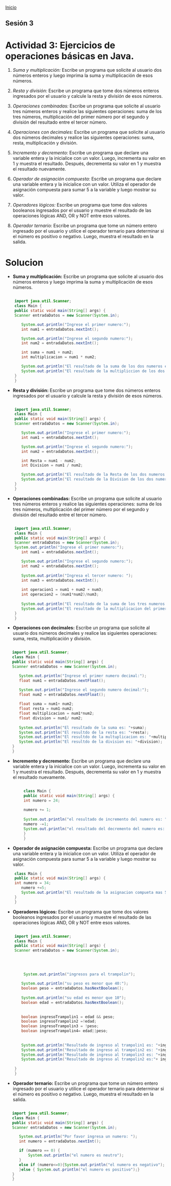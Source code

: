 <!-- No borrar o modificar -->
[Inicio](./index.md)

## Sesión 3 


<!-- Su documentación aquí -->
# **Actividad 3: Ejercicios de operaciones básicas en Java.**

1. *Suma y multiplicación:* Escribe un programa que solicite al usuario dos números enteros y luego imprima la suma y multiplicación de esos números.

2. *Resta y división:* Escribe un programa que tome dos números enteros ingresados por el usuario y calcule la resta y división de esos números.

3. *Operaciones combinadas:* Escribe un programa que solicite al usuario tres números enteros y realice las siguientes operaciones: suma de los tres números, multiplicación del primer número por el segundo y división del resultado entre el tercer número.

4. *Operaciones con decimales:* Escribe un programa que solicite al usuario dos números decimales y realice las siguientes operaciones: suma, resta, multiplicación y división.

5. *Incremento y decremento:* Escribe un programa que declare una variable entera y la inicialice con un valor. Luego, incrementa su valor en 1 y muestra el resultado. Después, decrementa su valor en 1 y muestra el resultado nuevamente.

6. *Operador de asignación compuesta:* Escribe un programa que declare una variable entera y la inicialice con un valor. Utiliza el operador de asignación compuesta para sumar 5 a la variable y luego mostrar su valor.

7. *Operadores lógicos:* Escribe un programa que tome dos valores booleanos ingresados por el usuario y muestre el resultado de las operaciones lógicas AND, OR y NOT entre esos valores.

8. *Operador ternario:* Escribe un programa que tome un número entero ingresado por el usuario y utilice el operador ternario para determinar si el número es positivo o negativo. Luego, muestra el resultado en la salida.

# Solucion

 - **Suma y multiplicación:**
  Escribe un programa que solicite al usuario dos números enteros y luego imprima la suma y multiplicación de esos números.

 ```java

     import java.util.Scanner;
     class Main {
     public static void main(String[] args) {
     Scanner entradaDatos = new Scanner(System.in);

        System.out.println("Ingrese el primer numero:");
        int num1 = entradaDatos.nextInt();

        System.out.println("Ingrese el segundo numero:");
        int num2 = entradaDatos.nextInt();

        int suma = num1 + num2;
        int multiplicacion = num1 * num2;

        System.out.println("El resultado de la suma de los dos numeros es: " + suma);
        System.out.println("El resultado de la multipliccion de los dos numeros es: " + multiplicacion);
     }
     }
 ```
 - **Resta y división:**
  Escribe un programa que tome dos números enteros ingresados por el usuario y calcule la resta y división de esos números.

 ```java

     import java.util.Scanner;
     class Main {
     public static void main(String[] args) {
     Scanner entradaDatos = new Scanner(System.in);

        System.out.println("Ingrese el primer numero:");
        int num1 = entradaDatos.nextInt();

        System.out.println("Ingrese el segundo numero:");
        int num2 = entradaDatos.nextInt();

        int Resta = num1 - num2;
        int Division = num1 / num2;

        System.out.println("El resultado de la Resta de los dos numeros es: " + Resta);
        System.out.println("El resultado de la Division de los dos numeros es: " + Division);
     }
     }
 ```
- **Operaciones combinadas:**
 Escribe un programa que solicite al usuario tres números enteros y realice las siguientes operaciones: suma de los tres números, multiplicación del primer número por el segundo y división del resultado entre el tercer número.

 ``` java

     import java.util.Scanner;
     class Main {
     public static void main(String[] args) {
     Scanner entradaDatos = new Scanner(System.in);
     System.out.println("Ingrese el primer numero:");
        int num1 = entradaDatos.nextInt();

        System.out.println("Ingrese el segundo numero:");
        int num2 = entradaDatos.nextInt();
        
        System.out.println("Ingresa el tercer numero: ");
        int num3 = entradaDatos.nextInt();
        
        int operacion1 = num1 + num2 + num3;
        int operacion2 = (num1*num2)/num3;
        
        System.out.println("El resultado de la suma de los tres numeros es : " +operacion1);
        System.out.println("El resultado de la multiplicacion del primer numero por el segundo y division por el tercer numero es: "+operacion2);
     }
     }
 ```

 - **Operaciones con decimales:**
  Escribe un programa que solicite al usuario dos números decimales y realice las siguientes operaciones: suma, resta, multiplicación y división.

  ```java

     import java.util.Scanner;
     class Main {
     public static void main(String[] args) {
     Scanner entradaDatos = new Scanner(System.in);

        System.out.println("Ingrese el primer numero decimal:");
        float num1 = entradaDatos.nextFloat();

        System.out.println("Ingrese el segundo numero decimal:");
        float num2 = entradaDatos.nextFloat();
        
        float suma = num1+ num2;
        float resta = num1-num2;
        float multiplicacion = num1*num2;
        float division = num1/ num2;
        
        System.out.println("El resultado de la suma es: "+suma);
        System.out.println("El resultdo de la resta es: "+resta);
        System.out.println("El resultdo de la multuplicacion es: "+multiplicacion);
        System.out.println("El resultdo de la division es: "+division);
     }
     }
 ```
 - **Incremento y decremento:**
 Escribe un programa que declare una variable entera y la inicialice con un valor. Luego, incrementa su valor en 1 y muestra el resultado. Después, decrementa su valor en 1 y muestra el resultado nuevamente.

 ```java

         class Main {
         public static void main(String[] args) {
         int numero = 24;
        
         numero += 1;
        
         System.out.println("el resultado de incremento del numero es: "+numero);
         numero -=1;
         System.out.println("el resultado del decremento del numero es: "+numero);
         }
         }
 ```

 - **Operador de asignación compuesta:**
 Escribe un programa que declare una variable entera y la inicialice con un valor. Utiliza el operador de asignación compuesta para sumar 5 a la variable y luego mostrar su valor.

 ```java
     class Main {
     public static void main(String[] args) {
     int numero = 34;
        numero +=5;
        System.out.println("El resultado de la asignacion compueta mas 5 es:"+numero);
     }
     }
 ```

- **Operadores lógicos:**
 Escribe un programa que tome dos valores booleanos ingresados por el usuario y muestre el resultado de las operaciones lógicas AND, OR y NOT entre esos valores.

 ```java

     import java.util.Scanner;
     class Main {
     public static void main(String[] args) {
     Scanner entradaDatos = new Scanner(System.in);
         
         
         
         
         System.out.println("ingresos para el trampolin");
         
        System.out.println("su peso es menor que 40:");
        boolean peso = entradaDatos.hasNextBoolean();
        
        System.out.println("su edad es menor que 10");
        boolean edad = entradaDatos.hasNextBoolean();
       
        
        boolean ingresoTrampolin1 = edad && peso;
        boolean ingresoTrampolin2 =!edad;
        boolean ingresoTrampolin3 = !peso;
        boolean ingreseTrampolin4= edad||peso;
        
        
        System.out.println("Resultado de ingreso al trampolin1 es: "+ingresoTrampolin1);
        System.out.println("Resultado de ingreso al trampolin2 es: "+ingresoTrampolin2);
        System.out.println("Resultado de ingreso al trampolin3 es: "+ingresoTrampolin3);
        System.out.println("Resultado de ingreso al trampolin2 es:"+ ingreseTrampolin4);
        
     }
     }
 ```

 - **Operador ternario:**
  Escribe un programa que tome un número entero ingresado por el usuario y utilice el operador ternario para determinar si el número es positivo o negativo. Luego, muestra el resultado en la salida.

  ```java

     import java.util.Scanner;
     class Main {
     public static void main(String[] args) {
     Scanner entradaDatos = new Scanner(System.in);

        System.out.println("Por favor ingresa un numero: ");
        int numero = entradaDatos.nextInt();

        if (numero == 0) {
            System.out.println("el numero es neutro");
        }
        else if (numero<=0){System.out.println("el numero es negativo");
        }else { System.out.println("el numero es positivo");}
     }
     }
 ```